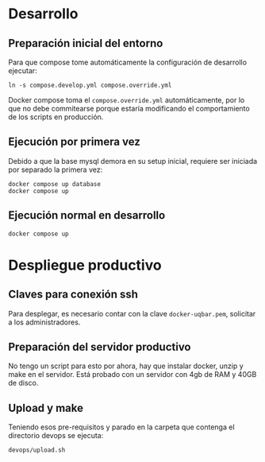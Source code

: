 # Desarrollo

## Preparación inicial del entorno

Para que compose tome automáticamente la configuración de desarrollo ejecutar:

```
ln -s compose.develop.yml compose.override.yml
```

Docker compose toma el `compose.override.yml` automáticamente, por lo que no debe commitearse porque estaría modificando el comportamiento de los scripts en producción.

## Ejecución por primera vez

Debido a que la base mysql demora en su setup inicial, requiere ser iniciada por separado la primera vez:

```
docker compose up database
docker compose up
```

## Ejecución normal en desarrollo

```
docker compose up
```

# Despliegue productivo

## Claves para conexión ssh

Para desplegar, es necesario contar con la clave `docker-uqbar.pem`, solicitar a los administradores.

## Preparación del servidor productivo

No tengo un script para esto por ahora, hay que instalar docker, unzip y make en el servidor.
Está probado con un servidor con 4gb de RAM y 40GB de disco.

## Upload y make

Teniendo esos pre-requisitos y parado en la carpeta que contenga el directorio devops se ejecuta:

```
devops/upload.sh
```
